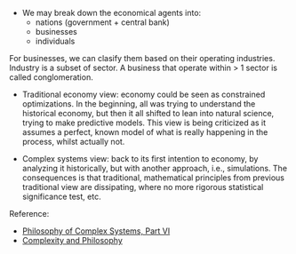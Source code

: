 * We may break down the economical agents into:
  * nations (government + central bank)
  * businesses
  * individuals 

For businesses, we can clasify them based on their operating industries. 
Industry is a subset of sector.
A business that operate within > 1 sector is called conglomeration.


* Traditional economy view: economy could be seen as constrained optimizations. In the beginning, all was trying to understand the historical economy, but then it all shifted
  to lean into natural science, trying to make predictive models. This view is being criticized as it assumes a perfect, known model of what is really happening in the process,
  whilst actually not. 

* Complex systems view: back to its first intention to economy, by analyzing it historically, but with another approach, i.e., simulations. The consequences is that traditional,
  mathematical principles from previous traditional view are dissipating, where no more rigorous statistical significance test, etc.


Reference:
- [Philosophy of Complex Systems, Part VI](https://circulosemiotico.wordpress.com/wp-content/uploads/2015/05/philosophy_of_complex_systems.pdf)
- [Complexity and Philosophy ](https://arxiv.org/pdf/cs/0604072)

